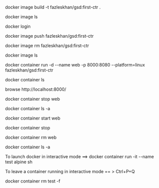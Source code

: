 docker image build -t fazleskhan/gsd:first-ctr .

docker image ls

docker login

docker image push fazleskhan/gsd:first-ctr

docker image rm fazleskhan/gsd:first-ctr

docker image ls

docker container run -d --name web -p 8000:8080 --platform=linux fazleskhan/gsd:first-ctr

docker container ls

browse http://localhost:8000/

docker container stop web

docker container ls -a

docker container start web

docker container stop

docker container rm web

docker container ls -a

To launch docker in interactive mode ==> docker container run -it --name test alpine sh

To leave a container running in interactive mode == > Ctrl+P+Q

docker container rm test -f

